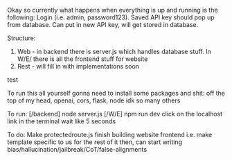 Okay so currently what happens when everything is up and running is the following:
Login (i.e. admin, password123). Saved API key should pop up from database. Can put in new API key, will get stored in database.

Structure:
1. Web - in backend there is server.js which handles database stuff. In W/E/ there is all the frontend stuff for website
2. Rest - will fill in with implementations soon

test

To run this all yourself gonna need to install some packages and shit:
off the top of my head, openai, cors, flask, node idk so many others

To run: 
[/backend] node server.js
[/W/E] npm run dev
click on the localhost link in the terminal
wait like 5 seconds

To do:
Make protectedroute.js 
finish building website frontend i.e. make template specific to us for the rest of it
then, can start writing bias/hallucination/jailbreak/CoT/false-alignments



